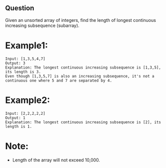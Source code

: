 ## Question
Given an unsorted array of integers, find the length of longest continuous increasing subsequence (subarray).

# Example1:
```
Input: [1,3,5,4,7]
Output: 3
Explanation: The longest continuous increasing subsequence is [1,3,5], its length is 3. 
Even though [1,3,5,7] is also an increasing subsequence, it's not a continuous one where 5 and 7 are separated by 4. 
```
# Example2:
```
Input: [2,2,2,2,2]
Output: 1
Explanation: The longest continuous increasing subsequence is [2], its length is 1. 
```
# Note:
- Length of the array will not exceed 10,000.